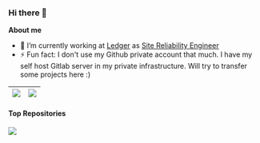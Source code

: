 ### Hi there 👋


**About me**

- 🔭 I’m currently working at [Ledger](https://github.com/LedgerHQ) as [Site Reliability Engineer](https://sre.google/)
- ⚡ Fun fact: I don't use my Github private account that much. I have my self host Gitlab server in my private infrastructure. Will try to transfer some projects here :)

| <img align="center" src="https://github-readme-stats.vercel.app/api?username=dedsxc&show_icons=true&include_all_commits=true&theme=radical&hide_border=true" /></a> | <img align="center" src="https://github-readme-stats.vercel.app/api/top-langs/?username=dedsxc&layout=compact&theme=buefy&hide_border=true" /></a> |
| ------------- | ------------- |

#### Top Repositories

<a href="https://github.com/dedsxc/unixbot">
  <img align="center" src="https://github-readme-stats.vercel.app/api/pin/?username=dedsxc&repo=unixbot&theme=buefy" />
</a>

